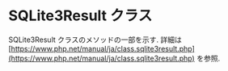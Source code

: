 # SQLite3Result クラス

SQLite3Result クラスのメソッドの一部を示す. 詳細は [https://www.php.net/manual/ja/class.sqlite3result.php](https://www.php.net/manual/ja/class.sqlite3result.php) を参照.

```{tableofcontents}

```
